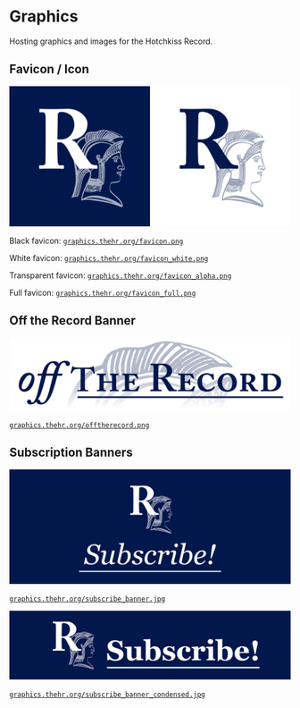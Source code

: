 # Graphics
Hosting graphics and images for the Hotchkiss Record.

## Favicon / Icon
<img src="docs/favicon.png" alt="Navy Background Square Icon" width="50%"/><img src="docs/favicon_white.png" alt="White Background Square Icon" width="50%"/>

Black favicon: [`graphics.thehr.org/favicon.png`](http://graphics.thehr.org/favicon.png)

White favicon: [`graphics.thehr.org/favicon_white.png`](http://graphics.thehr.org/favicon_white.png)

Transparent favicon: [`graphics.thehr.org/favicon_alpha.png`](http://graphics.thehr.org/favicon_alpha.png)

Full favicon: [`graphics.thehr.org/favicon_full.png`](http://graphics.thehr.org/favicon_full.png)

## Off the Record Banner
![Off the Record Banner](docs/offtherecord.png)

[`graphics.thehr.org/offtherecord.png`](http://graphics.thehr.org/offtherecord.png)

## Subscription Banners
![Subscription Banner](docs/subscribe_banner.jpg)

[`graphics.thehr.org/subscribe_banner.jpg`](http://graphics.thehr.org/subscribe_banner.jpg)

![Condensed Subscription Banner](docs/subscribe_banner_condensed.jpg)

[`graphics.thehr.org/subscribe_banner_condensed.jpg`](http://graphics.thehr.org/subscribe_banner_condensed.jpg)

